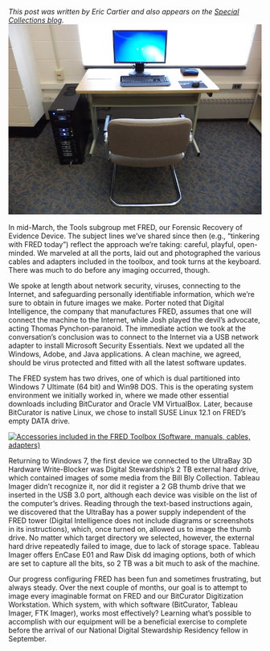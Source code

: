 _This post was written by Eric Cartier and also appears on the [Special Collections blog](http://hornbakelibrary.wordpress.com/2013/04/05/born-digital-working-group-configuring-fred/ "University of Maryland Special Collections Blog")._ ![The FRED Workstation (Computer tower, monitor, desk and chair.)](../images/2013-04-fred-at-umd-libraries.jpg)

In mid-March, the Tools subgroup met FRED, our Forensic Recovery of Evidence Device. The subject lines we’ve shared since then (e.g., “tinkering with FRED today”) reflect the approach we’re taking: careful, playful, open-minded. We marveled at all the ports, laid out and photographed the various cables and adapters included in the toolbox, and took turns at the keyboard. There was much to do before any imaging occurred, though.

We spoke at length about network security, viruses, connecting to the Internet, and safeguarding personally identifiable information, which we’re sure to obtain in future images we make. Porter noted that Digital Intelligence, the company that manufactures FRED, assumes that one will connect the machine to the Internet, while Josh played the devil’s advocate, acting Thomas Pynchon-paranoid. The immediate action we took at the conversation’s conclusion was to connect to the Internet via a USB network adapter to install Microsoft Security Essentials. Next we updated all the Windows, Adobe, and Java applications. A clean machine, we agreed, should be virus protected and fitted with all the latest software updates.

The FRED system has two drives, one of which is dual partitioned into Windows 7 Ultimate (64 bit) and Win98 DOS. This is the operating system environment we initially worked in, where we made other essential downloads including BitCurator and Oracle VM VirtualBox. Later, because BitCurator is native Linux, we chose to install SUSE Linux 12.1 on FRED’s empty DATA drive.

[![Accessories included in the FRED Toolbox (Software, manuals, cables, adapters)](http://hornbakelibrary.files.wordpress.com/2013/04/fred-accessories.jpeg "Accessories included in the FRED Toolbox")](../images/2013-04-fred-accessories.jpg)

Returning to Windows 7, the first device we connected to the UltraBay 3D Hardware Write-Blocker was Digital Stewardship’s 2 TB external hard drive, which contained images of some media from the Bill Bly Collection. Tableau Imager didn’t recognize it, nor did it register a 2 GB thumb drive that we inserted in the USB 3.0 port, although each device was visible on the list of the computer’s drives. Reading through the text-based instructions again, we discovered that the UltraBay has a power supply independent of the FRED tower (Digital Intelligence does not include diagrams or screenshots in its instructions), which, once turned on, allowed us to image the thumb drive. No matter which target directory we selected, however, the external hard drive repeatedly failed to image, due to lack of storage space. Tableau Imager offers EnCase E01 and Raw Disk dd imaging options, both of which are set to capture all the bits, so 2 TB was a bit much to ask of the machine.

Our progress configuring FRED has been fun and sometimes frustrating, but always steady. Over the next couple of months, our goal is to attempt to image every imaginable format on FRED and our BitCurator Digitization Workstation. Which system, with which software (BitCurator, Tableau Imager, FTK Imager), works most effectively? Learning what’s possible to accomplish with our equipment will be a beneficial exercise to complete before the arrival of our National Digital Stewardship Residency fellow in September.